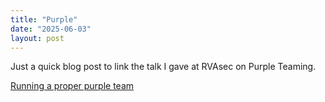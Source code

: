 ```yaml
---
title: "Purple"
date: "2025-06-03"
layout: post
---
```


Just a quick blog post to link the talk I gave at RVAsec on Purple Teaming.

[Running a proper purple team](https://github.com/travisaltman/talks/blob/main/RUNNING%20A%20PROPER%20PURPLE%20TEAM.pptm)
